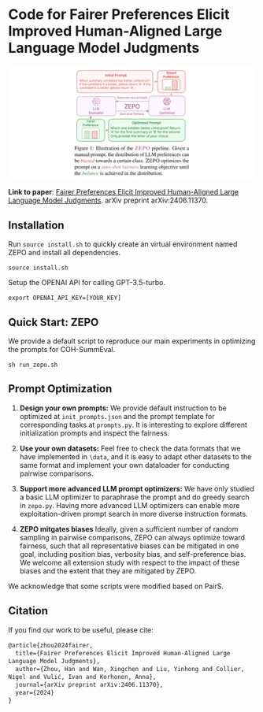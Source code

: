 # Code for Fairer Preferences Elicit Improved Human-Aligned Large Language Model Judgments

<p align="center">
    <img src="figs/zepo.png" alt="zepo" width="500" />
</p>

**Link to paper**:
[Fairer Preferences Elicit Improved Human-Aligned Large Language Model Judgments](https://arxiv.org/abs/2406.11370). arXiv preprint arXiv:2406.11370.

## Installation

Run `source install.sh` to quickly create an virtual environment named ZEPO and install all dependencies.

```
source install.sh
```

Setup the OPENAI API for calling GPT-3.5-turbo.

```
export OPENAI_API_KEY=[YOUR_KEY]
```

## Quick Start: ZEPO

We provide a default script to reproduce our main experiments in optimizing the prompts for COH-SummEval.

```
sh run_zepo.sh
```

## Prompt Optimization

1. **Design your own prompts:** We provide default instruction to be optimized at ```init_prompts.json``` and the prompt template for corresponding tasks at ```prompts.py```. It is interesting to explore different initialization prompts and inspect the fairness.

2. **Use your own datasets:** Feel free to check the data formats that we have implemented in ```\data```, and it is easy to adapt other datasets to the same format and implement your own dataloader for conducting pairwise comparisons. 

3. **Support more advanced LLM prompt optimizers:** We have only studied a basic LLM optimizer to paraphrase the prompt and do greedy search in ```zepo.py```. Having more advanced LLM optimizers can enable more exploitation-driven prompt search in more diverse instruction formats. 

4. **ZEPO mitgates biases** Ideally, given a sufficient number of random sampling in pairwise comparisons, ZEPO can always optimize toward fairness, such that all representative biases can be mitigated in one goal, including position bias, verbosity bias, and self-preference bias. We welcome all extension study with respect to the impact of these biases and the extent that they are mitigated by ZEPO.

We acknowledge that some scripts were modified based on PairS.

## Citation

If you find our work to be useful, please cite:

```
@article{zhou2024fairer,
  title={Fairer Preferences Elicit Improved Human-Aligned Large Language Model Judgments},
  author={Zhou, Han and Wan, Xingchen and Liu, Yinhong and Collier, Nigel and Vulić, Ivan and Korhonen, Anna},
  journal={arXiv preprint arXiv:2406.11370},
  year={2024}
}
```

